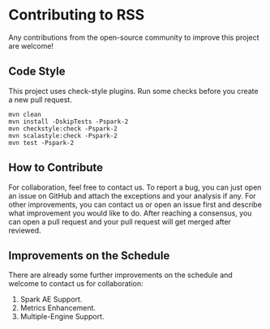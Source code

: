 # Contributing to RSS
Any contributions from the open-source community to improve this project are welcome!

## Code Style
This project uses check-style plugins. Run some checks before you create a new pull request.
```shell
mvn clean 
mvn install -DskipTests -Pspark-2
mvn checkstyle:check -Pspark-2
mvn scalastyle:check -Pspark-2
mvn test -Pspark-2
```

## How to Contribute
For collaboration, feel free to contact us. To report a bug, you can just open an issue on GitHub
and attach the exceptions and your analysis if any. For other improvements, you can contact us or
open an issue first and describe what improvement you would like to do. After reaching a consensus,
you can open a pull request and your pull request will get merged after reviewed.

## Improvements on the Schedule
There are already some further improvements on the schedule and welcome to contact us for collaboration:
1. Spark AE Support.
2. Metrics Enhancement.
3. Multiple-Engine Support.

